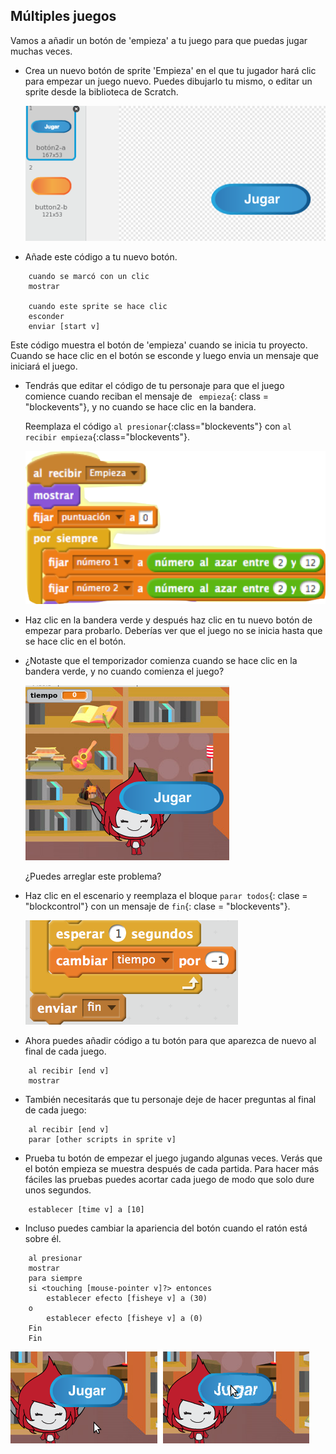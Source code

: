 ## Múltiples juegos

Vamos a añadir un botón de 'empieza' a tu juego para que puedas jugar muchas veces.

+ Crea un nuevo botón de sprite 'Empieza' en el que tu jugador hará clic para empezar un juego nuevo. Puedes dibujarlo tu mismo, o editar un sprite desde la biblioteca de Scratch.
    
    ![screenshot](images/brain-play.png)

+ Añade este código a tu nuevo botón.
    
```blocks
    cuando se marcó con un clic
    mostrar

    cuando este sprite se hace clic
    esconder
    enviar [start v]
```

Este código muestra el botón de 'empieza' cuando se inicia tu proyecto. Cuando se hace clic en el botón se esconde y luego envia un mensaje que iniciará el juego.

+ Tendrás que editar el código de tu personaje para que el juego comience cuando reciban el mensaje de ` empieza`{: class = "blockevents"}, y no cuando se hace clic en la bandera.
    
    Reemplaza el código `al presionar`{:class="blockevents"} con `al recibir empieza`{:class="blockevents"}.
    
    ![screenshot](images/brain-start.png)

+ Haz clic en la bandera verde y después haz clic en tu nuevo botón de empezar para probarlo. Deberías ver que el juego no se inicia hasta que se hace clic en el botón.

+ ¿Notaste que el temporizador comienza cuando se hace clic en la bandera verde, y no cuando comienza el juego?
    
    ![screenshot](images/brain-timer-bug.png)
    
    ¿Puedes arreglar este problema?

+ Haz clic en el escenario y reemplaza el bloque `parar todos`{: clase = "blockcontrol"} con un mensaje de `fin`{: clase = "blockevents"}.
    
    ![screenshot](images/brain-end.png)

+ Ahora puedes añadir código a tu botón para que aparezca de nuevo al final de cada juego.
    
```blocks
    al recibir [end v]
    mostrar
```

+ También necesitarás que tu personaje deje de hacer preguntas al final de cada juego:
    
```blocks
    al recibir [end v]
    parar [other scripts in sprite v]
```

+ Prueba tu botón de empezar el juego jugando algunas veces. Verás que el botón empieza se muestra después de cada partida. Para hacer más fáciles las pruebas puedes acortar cada juego de modo que solo dure unos segundos.
    
```blocks
    establecer [time v] a [10]
```

+ Incluso puedes cambiar la apariencia del botón cuando el ratón está sobre él.
    
```blocks
    al presionar
    mostrar
    para siempre
    si <touching [mouse-pointer v]?> entonces
        establecer efecto [fisheye v] a (30)
    o
        establecer efecto [fisheye v] a (0)
    Fin
    Fin
```

![screenshot](images/brain-fisheye.png)